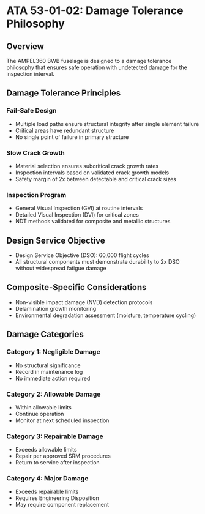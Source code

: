 # ATA 53-01-02: Damage Tolerance Philosophy

## Overview
The AMPEL360 BWB fuselage is designed to a damage tolerance philosophy that ensures safe operation with undetected damage for the inspection interval.

## Damage Tolerance Principles

### Fail-Safe Design
- Multiple load paths ensure structural integrity after single element failure
- Critical areas have redundant structure
- No single point of failure in primary structure

### Slow Crack Growth
- Material selection ensures subcritical crack growth rates
- Inspection intervals based on validated crack growth models
- Safety margin of 2x between detectable and critical crack sizes

### Inspection Program
- General Visual Inspection (GVI) at routine intervals
- Detailed Visual Inspection (DVI) for critical zones
- NDT methods validated for composite and metallic structures

## Design Service Objective
- Design Service Objective (DSO): 60,000 flight cycles
- All structural components must demonstrate durability to 2x DSO without widespread fatigue damage

## Composite-Specific Considerations
- Non-visible impact damage (NVD) detection protocols
- Delamination growth monitoring
- Environmental degradation assessment (moisture, temperature cycling)

## Damage Categories

### Category 1: Negligible Damage
- No structural significance
- Record in maintenance log
- No immediate action required

### Category 2: Allowable Damage
- Within allowable limits
- Continue operation
- Monitor at next scheduled inspection

### Category 3: Repairable Damage
- Exceeds allowable limits
- Repair per approved SRM procedures
- Return to service after inspection

### Category 4: Major Damage
- Exceeds repairable limits
- Requires Engineering Disposition
- May require component replacement
